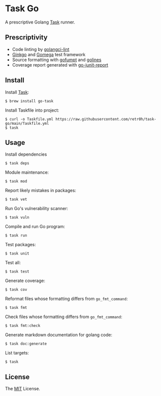 # Task Go

A prescriptive Golang [Task][] runner.

## Prescriptivity

* Code linting by [golangci-lint][]
* [Ginkgo][] and [Gomega][] test framework
* Source formatting with [gofumpt][] and [golines][]
* Coverage report generated with [go-junit-report][]

## Install

Install [Task][]:

    $ brew install go-task

Install Taskfile into project:

    $ curl -o Taskfile.yml https://raw.githubusercontent.com/retr0h/task-go/main/Taskfile.yml
    $ task

## Usage

Install dependencies

    $ task deps

Module maintenance:

    $ task mod

Report likely mistakes in packages:

    $ task vet

Run Go's vulnerability scanner:

    $ task vuln

Compile and run Go program:

    $ task run

Test packages:

    $ task unit

Test all:

    $ task test

Generate coverage:

    $ task cov

Reformat files whose formatting differs from `go_fmt_command`:

    $ task fmt

Check files whose formatting differs from `go_fmt_command`:

    $ task fmt:check

Generate markdown documentation for golang code:

    $ task doc:generate

List targets:

    $ task

## License

The [MIT] License.

[Task]: https://github.com/go-task/task
[golangci-lint]: https://golangci-lint.run/
[Ginkgo]: https://onsi.github.io/ginkgo/
[Gomega]: https://onsi.github.io/gomega/
[gofumpt]: https://pkg.go.dev/github.com/vearutop/gofumpt
[golines]: https://pkg.go.dev/github.com/wrype/golines
[go-junit-report]: https://pkg.go.dev/github.com/debspencer/go-junit-report
[MIT]: LICENSE
